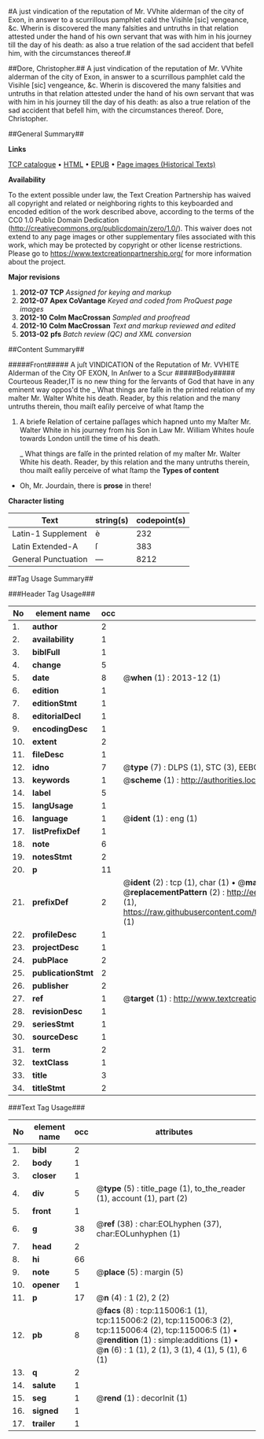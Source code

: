 #A just vindication of the reputation of Mr. VVhite alderman of the city of Exon, in answer to a scurrillous pamphlet cald the Visihle [sic] vengeance, &c. Wherin is discovered the many falsities and untruths in that relation attested under the hand of his own servant that was with him in his journey till the day of his death: as also a true relation of the sad accident that befell him, with the circumstances thereof.#

##Dore, Christopher.##
A just vindication of the reputation of Mr. VVhite alderman of the city of Exon, in answer to a scurrillous pamphlet cald the Visihle [sic] vengeance, &c. Wherin is discovered the many falsities and untruths in that relation attested under the hand of his own servant that was with him in his journey till the day of his death: as also a true relation of the sad accident that befell him, with the circumstances thereof.
Dore, Christopher.

##General Summary##

**Links**

[TCP catalogue](http://www.ota.ox.ac.uk/tcp/)  • 
[HTML](http://tei.it.ox.ac.uk/tcp/Texts-HTML/free/A87/A87451.html)  • 
[EPUB](http://tei.it.ox.ac.uk/tcp/Texts-EPUB/free/A87/A87451.epub) • 
[Page images (Historical Texts)](https://historicaltexts.jisc.ac.uk/eebo-99862829e)

**Availability**

To the extent possible under law, the Text Creation Partnership has waived all copyright and related or neighboring rights to this keyboarded and encoded edition of the work described above, according to the terms of the CC0 1.0 Public Domain Dedication (http://creativecommons.org/publicdomain/zero/1.0/). This waiver does not extend to any page images or other supplementary files associated with this work, which may be protected by copyright or other license restrictions. Please go to https://www.textcreationpartnership.org/ for more information about the project.

**Major revisions**

1. __2012-07__ __TCP__ *Assigned for keying and markup*
1. __2012-07__ __Apex CoVantage__ *Keyed and coded from ProQuest page images*
1. __2012-10__ __Colm MacCrossan__ *Sampled and proofread*
1. __2012-10__ __Colm MacCrossan__ *Text and markup reviewed and edited*
1. __2013-02__ __pfs__ *Batch review (QC) and XML conversion*

##Content Summary##

#####Front#####
A juſt VINDICATION of the Reputation of Mr. VVHITE Alderman of the City OF EXON, In Anſwer to a Scur
#####Body#####
Courteous Reader,IT is no new thing for the ſervants of God that have in any eminent way oppos'd the
    _ What things are falſe in the printed relation of my maſter Mr. Walter White his death.
Reader, by this relation and the many untruths therein, thou maiſt eaſily perceive of what ſtamp the
1. A briefe Relation of certaine paſſages which hapned unto my Maſter Mr. Walter White in his journey from his Son in Law Mr. William Whites houſe towards London untill the time of his death.

    _ What things are falſe in the printed relation of my maſter Mr. Walter White his death.
Reader, by this relation and the many untruths therein, thou maiſt eaſily perceive of what ſtamp the
**Types of content**

  * Oh, Mr. Jourdain, there is **prose** in there!

**Character listing**


|Text|string(s)|codepoint(s)|
|---|---|---|
|Latin-1 Supplement|è|232|
|Latin Extended-A|ſ|383|
|General Punctuation|—|8212|

##Tag Usage Summary##

###Header Tag Usage###

|No|element name|occ|attributes|
|---|---|---|---|
|1.|__author__|2||
|2.|__availability__|1||
|3.|__biblFull__|1||
|4.|__change__|5||
|5.|__date__|8| @__when__ (1) : 2013-12 (1)|
|6.|__edition__|1||
|7.|__editionStmt__|1||
|8.|__editorialDecl__|1||
|9.|__encodingDesc__|1||
|10.|__extent__|2||
|11.|__fileDesc__|1||
|12.|__idno__|7| @__type__ (7) : DLPS (1), STC (3), EEBO-CITATION (1), PROQUEST (1), VID (1)|
|13.|__keywords__|1| @__scheme__ (1) : http://authorities.loc.gov/ (1)|
|14.|__label__|5||
|15.|__langUsage__|1||
|16.|__language__|1| @__ident__ (1) : eng (1)|
|17.|__listPrefixDef__|1||
|18.|__note__|6||
|19.|__notesStmt__|2||
|20.|__p__|11||
|21.|__prefixDef__|2| @__ident__ (2) : tcp (1), char (1)  •  @__matchPattern__ (2) : ([0-9\-]+):([0-9IVX]+) (1), (.+) (1)  •  @__replacementPattern__ (2) : http://eebo.chadwyck.com/downloadtiff?vid=$1&page=$2 (1), https://raw.githubusercontent.com/textcreationpartnership/Texts/master/tcpchars.xml#$1 (1)|
|22.|__profileDesc__|1||
|23.|__projectDesc__|1||
|24.|__pubPlace__|2||
|25.|__publicationStmt__|2||
|26.|__publisher__|2||
|27.|__ref__|1| @__target__ (1) : http://www.textcreationpartnership.org/docs/. (1)|
|28.|__revisionDesc__|1||
|29.|__seriesStmt__|1||
|30.|__sourceDesc__|1||
|31.|__term__|2||
|32.|__textClass__|1||
|33.|__title__|3||
|34.|__titleStmt__|2||


###Text Tag Usage###

|No|element name|occ|attributes|
|---|---|---|---|
|1.|__bibl__|2||
|2.|__body__|1||
|3.|__closer__|1||
|4.|__div__|5| @__type__ (5) : title_page (1), to_the_reader (1), account (1), part (2)|
|5.|__front__|1||
|6.|__g__|38| @__ref__ (38) : char:EOLhyphen (37), char:EOLunhyphen (1)|
|7.|__head__|2||
|8.|__hi__|66||
|9.|__note__|5| @__place__ (5) : margin (5)|
|10.|__opener__|1||
|11.|__p__|17| @__n__ (4) : 1 (2), 2 (2)|
|12.|__pb__|8| @__facs__ (8) : tcp:115006:1 (1), tcp:115006:2 (2), tcp:115006:3 (2), tcp:115006:4 (2), tcp:115006:5 (1)  •  @__rendition__ (1) : simple:additions (1)  •  @__n__ (6) : 1 (1), 2 (1), 3 (1), 4 (1), 5 (1), 6 (1)|
|13.|__q__|2||
|14.|__salute__|1||
|15.|__seg__|1| @__rend__ (1) : decorInit (1)|
|16.|__signed__|1||
|17.|__trailer__|1||
